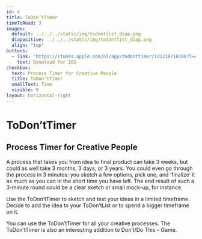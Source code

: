 ```yaml
---
id: 4
title: ToDon’tTimer
timeToRead: 3
images:
  default: ../../../static/img/todontlist_diap.png
  diapositive: ../../../static/img/todontlist_diap.png
  align: "top"
buttons:
  - link: 'https://itunes.apple.com/nl/app/todonttimer/id1218710160?l=en&mt=8'
    text: Donwload for IOS
checkbox:
  text: Process Timer for Creative People
  title: ToDon’tTimer
  smallText: Time
  visible: 0
layout: horizontal-right
---
```


# To&#8203;Don’t&#8203;Timer

## Process Timer for Creative People

A process that takes you from idea to final product can take 3 weeks, but could as well take 3 months, 3 days, or 3 years. You could even go through the process in 3 minutes: you sketch a few options, pick one, and ‘finalize’ it as much as you can in the short time you have left. The end result of such a 3-minute round could be a clear sketch or small mock-up, for instance.

Use the ToDon’tTimer to sketch and test your ideas in a limited timeframe. Decide to add the idea to your ToDon’tList or to spend a bigger timeframe on it.

You can use the ToDon’tTimer for all your creative processes. The ToDon’tTimer is also an interesting addition to Don’t/Do This – Game.
